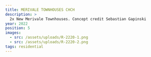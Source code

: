 ```yaml
---
title: MERIVALE TOWNHOUSES CHCH
description: >
  2x New Merivale Townhouses. Concept credit Sebastian Gapinski
year: 2022
position: 5
images:
  - src: /assets/uploads/R-2220-1.png
  - src: /assets/uploads/R-2220-2.png
tags: residential
---
```



